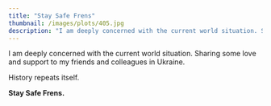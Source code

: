 ```yaml
---
title: "Stay Safe Frens"
thumbnail: /images/plots/405.jpg
description: "I am deeply concerned with the current world situation. Sharing some love and support to my friends and colleagues in Ukraine. History repeats itself. Stay Safe Frens."
---
```



I am deeply concerned with the current world situation. Sharing some love and support to my friends and colleagues in Ukraine.

History repeats itself.

**Stay Safe Frens.**